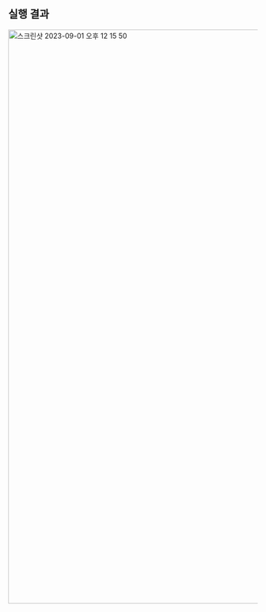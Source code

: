 ## 실행 결과
<img width="1160" alt="스크린샷 2023-09-01 오후 12 15 50" src="https://github.com/haram22/WordProject/assets/97924765/63879ce1-99e2-42d5-90e5-38a2d25be030">
